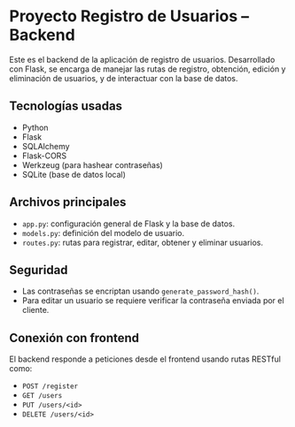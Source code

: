 
# Proyecto Registro de Usuarios – Backend

Este es el backend de la aplicación de registro de usuarios. Desarrollado con Flask, se encarga de manejar las rutas de registro, obtención, edición y eliminación de usuarios, y de interactuar con la base de datos.

## Tecnologías usadas

- Python 
- Flask
- SQLAlchemy
- Flask-CORS
- Werkzeug (para hashear contraseñas)
- SQLite (base de datos local)

## Archivos principales

- `app.py`: configuración general de Flask y la base de datos.
- `models.py`: definición del modelo de usuario.
- `routes.py`: rutas para registrar, editar, obtener y eliminar usuarios.

## Seguridad

- Las contraseñas se encriptan usando `generate_password_hash()`.
- Para editar un usuario se requiere verificar la contraseña enviada por el cliente.

## Conexión con frontend

El backend responde a peticiones desde el frontend usando rutas RESTful como:

- `POST /register`
- `GET /users`
- `PUT /users/<id>`
- `DELETE /users/<id>`

